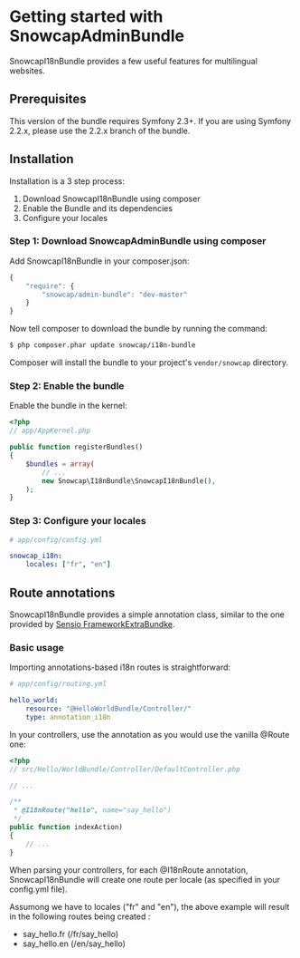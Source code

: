 Getting started with SnowcapAdminBundle
=======================================

SnowcapI18nBundle provides a few useful features for multilingual websites.

## Prerequisites

This version of the bundle requires Symfony 2.3+. If you are using Symfony
2.2.x, please use the 2.2.x branch of the bundle.

## Installation

Installation is a 3 step process:

1. Download SnowcapI18nBundle using composer
2. Enable the Bundle and its dependencies
3. Configure your locales

### Step 1: Download SnowcapAdminBundle using composer

Add SnowcapI18nBundle in your composer.json:

```js
{
    "require": {
        "snowcap/admin-bundle": "dev-master"
    }
}
```

Now tell composer to download the bundle by running the command:

``` bash
$ php composer.phar update snowcap/i18n-bundle
```

Composer will install the bundle to your project's `vendor/snowcap` directory.

### Step 2: Enable the bundle

Enable the bundle in the kernel:

``` php
<?php
// app/AppKernel.php

public function registerBundles()
{
    $bundles = array(
        // ...
        new Snowcap\I18nBundle\SnowcapI18nBundle(),
    );
}
```

### Step 3: Configure your locales

```yml
# app/config/config.yml

snowcap_i18n:
    locales: ["fr", "en"]

```

## Route annotations

SnowcapI18nBundle provides a simple annotation class, similar to the one provided by [Sensio FrameworkExtraBundke](http://symfony.com/doc/current/bundles/SensioFrameworkExtraBundle/annotations/routing.html).

### Basic usage

Importing annotations-based i18n routes is straightforward:

```yml
# app/config/routing.yml

hello_world:
    resource: "@HelloWorldBundle/Controller/"
    type: annotation_i18n

```

In your controllers, use the annotation as you would use the vanilla @Route one:

``` php
<?php
// src/Hello/WorldBundle/Controller/DefaultController.php

// ...

/**
 * @I18nRoute("hello", name="say_hello")
 */
public function indexAction)
{
    // ...
}
```

When parsing your controllers, for each @I18nRoute annotation, SnowcapI18nBundle will create one route per locale (as specified in your config.yml file).

Assumong we have to locales ("fr" and "en"), the above example will result in the following routes being created :

* say_hello.fr (/fr/say_hello)
* say_hello.en (/en/say_hello)
